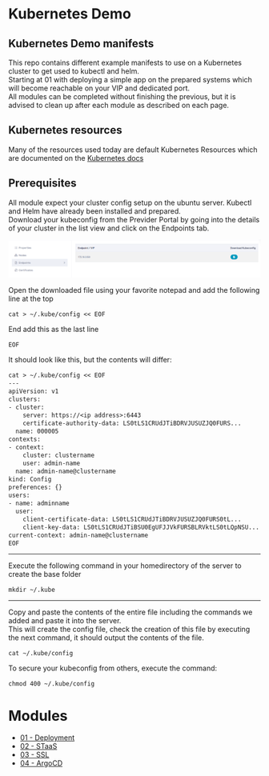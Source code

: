 # Kubernetes Demo
## Kubernetes Demo manifests
This repo contains different example manifests to use on a Kubernetes cluster to get used to kubectl and helm.  
Starting at 01 with deploying a simple app on the prepared systems which will become reachable on your VIP and dedicated port.  
All modules can be completed without finishing the previous, but it is advised to clean up after each module as described on each page.

## Kubernetes resources
Many of the resources used today are default Kubernetes Resources which are documented on the [Kubernetes docs](https://kubernetes.io/docs/concepts/)

## Prerequisites
All module expect your cluster config setup on the ubuntu server. Kubectl and Helm have already been installed and prepared.  
Download your kubeconfig from the Previder Portal by going into the details of your cluster in the list view and click on the Endpoints tab.

![](images/base_endpoints.png)

Open the downloaded file using your favorite notepad and add the following line at the top
```console
cat > ~/.kube/config << EOF
```
End add this as the last line
```console
EOF
```

It should look like this, but the contents will differ:
```console
cat > ~/.kube/config << EOF
---
apiVersion: v1
clusters:
- cluster:
    server: https://<ip address>:6443
    certificate-authority-data: LS0tLS1CRUdJTiBDRVJUSUZJQ0FURS...
  name: 000005
contexts:
- context:
    cluster: clustername
    user: admin-name
  name: admin-name@clustername
kind: Config
preferences: {}
users:
- name: adminname
  user:
    client-certificate-data: LS0tLS1CRUdJTiBDRVJUSUZJQ0FURS0tL...
    client-key-data: LS0tLS1CRUdJTiBSU0EgUFJJVkFURSBLRVktLS0tLQpNSU...
current-context: admin-name@clustername
EOF
```
---
Execute the following command in your homedirectory of the server to create the base folder
```console
mkdir ~/.kube
```
---
Copy and paste the contents of the entire file including the commands we added and paste it into the server.  
This will create the config file, check the creation of this file by executing the next command, it should output the contents of the file.
```console
cat ~/.kube/config
```
 
To secure your kubeconfig from others, execute the command:
```console
chmod 400 ~/.kube/config
```

# Modules
- [01 - Deployment](01_deployment.md)
- [02 - STaaS](02_staas.md)
- [03 - SSL](03_ssl.md)
- [04 - ArgoCD](04_argocd.md)

